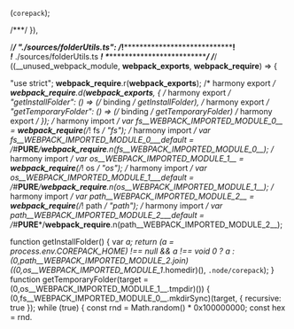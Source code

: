 (`corepack`);


/***/ }),

/***/ "./sources/folderUtils.ts":
/*!********************************!*\
  !*** ./sources/folderUtils.ts ***!
  \********************************/
/***/ ((__unused_webpack_module, __webpack_exports__, __webpack_require__) => {

"use strict";
__webpack_require__.r(__webpack_exports__);
/* harmony export */ __webpack_require__.d(__webpack_exports__, {
/* harmony export */   "getInstallFolder": () => (/* binding */ getInstallFolder),
/* harmony export */   "getTemporaryFolder": () => (/* binding */ getTemporaryFolder)
/* harmony export */ });
/* harmony import */ var fs__WEBPACK_IMPORTED_MODULE_0__ = __webpack_require__(/*! fs */ "fs");
/* harmony import */ var fs__WEBPACK_IMPORTED_MODULE_0___default = /*#__PURE__*/__webpack_require__.n(fs__WEBPACK_IMPORTED_MODULE_0__);
/* harmony import */ var os__WEBPACK_IMPORTED_MODULE_1__ = __webpack_require__(/*! os */ "os");
/* harmony import */ var os__WEBPACK_IMPORTED_MODULE_1___default = /*#__PURE__*/__webpack_require__.n(os__WEBPACK_IMPORTED_MODULE_1__);
/* harmony import */ var path__WEBPACK_IMPORTED_MODULE_2__ = __webpack_require__(/*! path */ "path");
/* harmony import */ var path__WEBPACK_IMPORTED_MODULE_2___default = /*#__PURE__*/__webpack_require__.n(path__WEBPACK_IMPORTED_MODULE_2__);



function getInstallFolder() {
    var _a;
    return (_a = process.env.COREPACK_HOME) !== null && _a !== void 0 ? _a : (0,path__WEBPACK_IMPORTED_MODULE_2__.join)((0,os__WEBPACK_IMPORTED_MODULE_1__.homedir)(), `.node/corepack`);
}
function getTemporaryFolder(target = (0,os__WEBPACK_IMPORTED_MODULE_1__.tmpdir)()) {
    (0,fs__WEBPACK_IMPORTED_MODULE_0__.mkdirSync)(target, { recursive: true });
    while (true) {
        const rnd = Math.random() * 0x100000000;
        const hex = rnd.